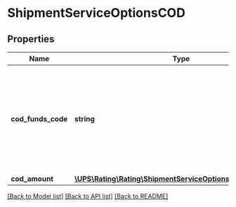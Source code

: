# ShipmentServiceOptionsCOD

## Properties
Name | Type | Description | Notes
------------ | ------------- | ------------- | -------------
**cod_funds_code** | **string** | For valid values, refer to Rating and Shipping COD Supported Countries or Territories in the Appendix. | 
**cod_amount** | [**\UPS\Rating\Rating\ShipmentServiceOptionsCODCODAmount**](ShipmentServiceOptionsCODCODAmount.md) |  | 

[[Back to Model list]](../../README.md#documentation-for-models) [[Back to API list]](../../README.md#documentation-for-api-endpoints) [[Back to README]](../../README.md)

